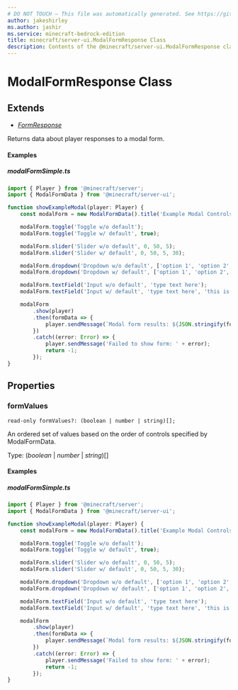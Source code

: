 ```yaml
---
# DO NOT TOUCH — This file was automatically generated. See https://github.com/mojang/minecraftapidocsgenerator to modify descriptions, examples, etc.
author: jakeshirley
ms.author: jashir
ms.service: minecraft-bedrock-edition
title: minecraft/server-ui.ModalFormResponse Class
description: Contents of the @minecraft/server-ui.ModalFormResponse class.
---
```

# ModalFormResponse Class

## Extends
- [*FormResponse*](FormResponse.md)

Returns data about player responses to a modal form.

#### Examples
##### ***modalFormSimple.ts***
```typescript
import { Player } from '@minecraft/server';
import { ModalFormData } from '@minecraft/server-ui';

function showExampleModal(player: Player) {
    const modalForm = new ModalFormData().title('Example Modal Controls for §o§7ModalFormData§r');

    modalForm.toggle('Toggle w/o default');
    modalForm.toggle('Toggle w/ default', true);

    modalForm.slider('Slider w/o default', 0, 50, 5);
    modalForm.slider('Slider w/ default', 0, 50, 5, 30);

    modalForm.dropdown('Dropdown w/o default', ['option 1', 'option 2', 'option 3']);
    modalForm.dropdown('Dropdown w/ default', ['option 1', 'option 2', 'option 3'], 2);

    modalForm.textField('Input w/o default', 'type text here');
    modalForm.textField('Input w/ default', 'type text here', 'this is default');

    modalForm
        .show(player)
        .then(formData => {
            player.sendMessage(`Modal form results: ${JSON.stringify(formData.formValues, undefined, 2)}`);
        })
        .catch((error: Error) => {
            player.sendMessage('Failed to show form: ' + error);
            return -1;
        });
}
```

## Properties

### **formValues**
`read-only formValues?: (boolean | number | string)[];`

An ordered set of values based on the order of controls specified by ModalFormData.

Type: (*boolean* | *number* | *string*)[]

#### Examples
##### ***modalFormSimple.ts***
```typescript
import { Player } from '@minecraft/server';
import { ModalFormData } from '@minecraft/server-ui';

function showExampleModal(player: Player) {
    const modalForm = new ModalFormData().title('Example Modal Controls for §o§7ModalFormData§r');

    modalForm.toggle('Toggle w/o default');
    modalForm.toggle('Toggle w/ default', true);

    modalForm.slider('Slider w/o default', 0, 50, 5);
    modalForm.slider('Slider w/ default', 0, 50, 5, 30);

    modalForm.dropdown('Dropdown w/o default', ['option 1', 'option 2', 'option 3']);
    modalForm.dropdown('Dropdown w/ default', ['option 1', 'option 2', 'option 3'], 2);

    modalForm.textField('Input w/o default', 'type text here');
    modalForm.textField('Input w/ default', 'type text here', 'this is default');

    modalForm
        .show(player)
        .then(formData => {
            player.sendMessage(`Modal form results: ${JSON.stringify(formData.formValues, undefined, 2)}`);
        })
        .catch((error: Error) => {
            player.sendMessage('Failed to show form: ' + error);
            return -1;
        });
}
```
